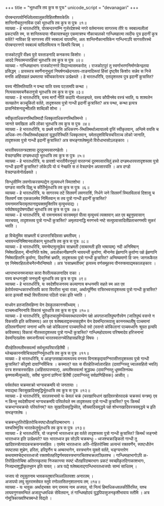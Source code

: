 +++
title = "भूतधात्रि तव कुत्र स पुत्रः"
unicode_script = "devanagari"
+++

पोरबन्दरपयोनिधिवेलावालुकाविहितशैशवकेलिः ।  
शान्तिनौचतुरनाविक एको भूतधात्रि तव कुत्र स पुत्रः ॥१॥  
व्याख्या \- हे भारतधरित्रि, पोरबन्दरनाम्नि गुर्जरदेशस्थे नगरे वर्तमानस्य सागरस्य तीरे यः स्वबाल्यलीलां प्रकटयति स्म, स शान्तिरूपाया नौकायाश्चतुर एकमात्रश्च नौकाचालको गान्धिमहात्मा त्वदीयः पुत्र इदानीं कुत्र वर्तते? नाविका हि सागरस्य तीरे स्वबाल्यं यापयन्ति, अतः शान्तिनौकानाविकेन गान्धिनाऽपि सागरतीरस्थे पोरबन्दरनगरे स्वबाल्यं यापितमित्यत्र न किमपि चित्रम् ।

राजकोटपुरि वीक्ष्य पुरो यस्ताडनादि कनकस्य किशोरः ।  
आददे नियतमन्तरहिंसां भूतधात्रि तव कुत्र स पुत्रः ॥२॥  
व्याख्या \- गान्धिमहाभागः राजकोटनगरे विद्याभ्यासमकरोत् । राजकोटपुरं तु स्वर्णाभरणनिर्माणकेन्द्रतया प्रसिद्धम् । प्रायस्तत्र स्वर्णेनानुभूतां निघर्षणच्छेदनताप-ताडनादिरूपां हिंसां दृष्ट्वैव किशोरः सन्नेव स निजे मनसि अहिंसाव्रतं प्रथमतया स्वीचकारेत्यत्र उत्प्रेक्ष्यते । हे भारतधरित्रि, एतादृशस्तव पुत्र इदानीं कुत्रास्ति?

यस्य नीतिमतियाति न पन्था याति यस्य पटतामपि कन्था ।  
नित्यसत्यवचनैकतनुत्रो भूतधात्रि तव कुत्र स पुत्रः ॥३॥  
व्याख्या \- हे भारतधरित्रि, यस्य मार्गो नीतिं कदापि नोल्लङ्घते, यस्य कौपीनमेव वस्त्रं भवति, यः शाश्वतेन सत्यव्रतेन कञ्चुकितो वर्तते, तादृशस्तव पुत्रो गान्धी इदानीं कुत्रास्ति? अत्र पन्था, कन्था इत्यत्र प्रासनिवेशनादुन्मीलति शाब्दिकी शोभा ।

स्वीकृताधिकरणस्थितिमादौ धिक्कृताधिकरणस्थितिमन्ते ।  
जानते यमखिला अपि लोका भूतधात्रि तव कुत्र स पुत्रः ॥४॥  
व्याख्या \- हे भारतधरित्रि, यः प्रथमे वयसि अधिकरण-स्थितिमर्थान्न्यायालये वृत्तिं स्वीकृतवान्, अन्तिमे वयसि च अधिक-रण-स्थितिमर्थाद्बहलां युद्धपरिस्थितिं धिक्कृतवान्, यमेतादृशविचित्रचरितञ्च लोको जानाति, तादृशस्तव पुत्रो गान्धी इदानीं कुत्रास्ति? अत्र सभङ्गश्लेषमूलो विरोधाभासोऽलङ्कारः ।

भारतीयपरतन्त्रदशाया दूरदूरमपसारणहेतोः ।  
वेत्रदण्डमिव दण्डमधाद्यो भूतधात्रि तव कुत्र स पुत्रः ॥५॥  
व्याख्या \- हे भारतधरित्रि, यः प्रायशो भारतीयैरनुभूतं पारतन्त्र्यं दूरमपसारयितुं हस्ते दण्डमधारयत्तादृशस्तव पुत्रो गान्धी इदानीं कुत्रास्ति? लोकेऽपि यो यं नेच्छति स तं वेत्रदण्डेन अपसारयति । अत्र दण्डो वेत्रदण्डत्वेनोत्प्रेक्ष्यते ।

सिन्धुसीम्नि लवणोत्करसम्पद्येन तुल्यमधने स्मितशोभा ।  
पाण्डरा व्यरचि दिक्षु च कीर्तिर्भूतधात्रि तव कुत्र स पुत्रः ॥६॥  
व्याख्या \- हे भारतधरित्रि, यः सागरस्य तटे सितवर्णं लवणराशिं, निर्धने जने सितवर्णं स्मितविलासं दिशासु च सितवर्णं यश एककालमेव निर्मितवान् स तव पुत्रो गान्धी इदानीं कुत्रास्ति?  
रामनामरुचिरामृतपानाद्व्यक्तमुक्तिरिव मृत्युभयाद्यः ।  
पर्यपोषयदुपोषणदीक्षां भूतधात्रि तव कुत्र स पुत्रः ॥७॥  
व्याख्या \- हे भारतधरित्रि, यो रामनामरूपं सरसममृतं पीत्वा मृत्युभयं त्यक्तवान् अत एव बहूनुपवासान् व्यरचयत्, तादृशस्तव पुत्रो गान्धी कुत्रास्ति? अमृतपानाद्धि मरणभये नष्टे सत्युपवासादितीव्रताचरणमपि सुकरं भवति ।

हा विचेतुमिव साभ्रमती यं प्राप्तरात्रिदिवसा भ्रमतीयम् ।  
भावयन्त्यनिमिषानवलोकान् भूतधात्रि तव कुत्र स पुत्रः ॥८॥  
व्याख्या \- हे भारतधरित्रि, यमन्वेष्टमुत्सुकेव साभ्रमती (साबरमती इति भाषायाम्) नदी अनिमिषान् निमेषरहितान्, मीनानिति श्लेषः, अवलोकानीक्षणानि भावयन्ती कुर्वाणा, मीनानेव ईक्षणानि कुर्वाणा पक्षे ईक्षणानि निमेषरहितानि कुर्वाणा, दिवानिशं भ्रमति, तादृशस्तव पुत्रो गान्धी कुत्रास्ति? अन्विष्यमाणो हि जन: जागरूकैरत एव निमेषरहितलोचनैरन्यैरन्विष्यते । अत्र ‘वसाभ्रमतीयम्’ इत्यस्य वर्णसमूहस्य पौनरुक्त्याद्यमकालङ्कारः ।

ध्वान्तभाजनमजायत कारा वैपरीत्यकलनादिव राका ।  
यस्य बन्धनजुषो जनभूत्यै भूतधात्रि तव कुत्र स पुत्रः ॥९॥  
व्याख्या \- हे भारतधरित्रि, यः स्वदेशीयजनस्य कल्याणाय बन्धनमपि सहते स्म अत एव हेतोर्यस्यान्धकारभरितापि कारा विपरीता भूत्वा राका, अर्थात्पूर्णिमा रात्रिरभवत्तादृशस्तव पुत्रो गान्धी कुत्रास्ति? कारा इत्यसौ शब्दो विपरीततया पठितो राका इति भवति ।

माधवेन हतजातिमहिम्ना येन देवकुलकाननवीथ्याम् ।  
पञ्चमध्वनिरनायि विकासं भूतधात्रि तव कुत्र स पुत्रः ॥१०॥  
व्याख्या \- हे भारतधरित्रि, दूरीकृतचातुर्वर्ण्यव्यवस्थापारम्येण पक्षे अपगतजातिपुष्पगौरवेण (जातिपुष्पं वसन्ते न विकसति इति कविसमयः) अत एव श्लेषबलाद्वसन्तसदृशेन येन देवमन्दिररूपासु काननस्थलीषु पञ्चमानां दलितवर्गीयाणां जनानां ध्वनिः पक्षे कोकिलानां पञ्चमाभिधो रवो (वसन्ते कोकिलानां पञ्चमध्वनिः श्रूयत इत्यपि कविसमयः) विकासं नीतस्तादृशस्तव पुत्रो गान्धी कुत्रास्ति? गान्धिमहोदयस्य परिश्रमादेव हरिजनानां देवमन्दिरप्रवेशः समजनीत्ययं भारतस्वातन्त्र्येतिहासप्रसिद्धो विषयः ।

वीतहेतिरमलीमसवर्त्मा सर्वभूतपरिवारहितैषी ।  
म्लेच्छकाननविचित्रदवाग्निर्भूतधात्रि तव कुत्र स पुत्रः ॥११॥  
व्यख्या \- हे भारतधरित्रि, य आङ्ग्लसाम्राज्यरूपस्य वनस्य विनाशकृद्दावाग्निरासीत्तादृशस्तव पुत्रो गान्धी कुत्रास्ति? कीदृशो दावाग्निर्विचित्रः । कस्मात्? यतः स वीतहेतिर्ज्वालारहितः (दावाग्निस्तु ज्वालसहितो भवति) परत्र शस्त्रास्त्ररहितः (अहिंसापारम्यात्), अमलीमसवर्त्मा शुद्धपथः (दावाग्निस्तु धूममलिनपथः कृष्णवर्त्मेत्युच्यते), सर्वेषां भूतानां प्राणिनां हितैषी (दावाग्निस्तु सर्वप्राणिहिंसकः) आसीत् ।

पर्यवर्तयत चक्रमवक्रो भाग्यचक्रमपि यो जनतायाः ।  
स्याद्यथा चिरसुखादिसमृद्धिर्भूतधात्रि तव कुत्र स पुत्रः ॥१२॥  
व्याख्या \- हे भारतधरित्रि, सरलस्वभावो यः केवलं चक्रं (चरखाभिधानं खादिवस्त्रोत्पादकं चक्ररूपं यन्त्रम्) एव न किन्तु स्वदेशीयानां भाग्यचक्रमपि परिवर्तयते स्म तादृशस्तव पुत्रो गान्धी कुत्रास्ति? पुनः किमर्थं चक्रभाग्यचक्रयोः परिवर्तनम्? यतः सुखादिसमृद्धिर्भवेत्, सौख्यादिसमृद्धये पक्षे शोभनखादिवस्त्रसमृद्धये च इति सभङ्गश्लेषः ।

चक्रबन्धुरतिरोहितरोचिःस्पष्टधौतहरिदम्बरभागः ।  
यश्चरिष्णुरिव भारतकेतुर्भूतधात्रि तव कुत्र स पुत्रः ॥१३॥  
व्याख्या \- हे भारतधरित्रि, यो जङ्गमो भारतध्वज इव वर्तते तादृशस्तव पुत्रो गान्धी कुत्रास्ति? किमर्थं जङ्गमो भारतध्वज इति उत्प्रेक्ष्यते? यतः भारतध्वज इव सोऽपि चक्रबन्धुः \- ध्वजश्चक्राङ्कितो गान्धी तु खादिवस्त्रोत्पादकचक्रयन्त्रसहितः । एवमेव भारतध्वजः अति-रोहितरोचिषा अत्यन्तं रक्तवर्णेन, स्पष्टधौतेन स्पष्टतया शुभ्रेण, हरिता, हरिद्वर्णेन च अम्बरभागेन, वस्त्रभागेन युक्तो वर्तते, भङ्ग्यन्तरेण कथयामश्चेद्भारतध्वजो रक्तश्वेतहरिद्वर्णमयवस्त्रभागरचितश्चक्रलाञ्छितश्च । गान्धिमाहाभागोऽपि अ-तिरोहितरोचिषा अतिरस्कृतया निजकान्त्या स्पष्टं धौतहरिदम्बरभागः प्रकटं स्वच्छीकृतदिगाकाशभागः, निजप्रभाशुद्धीकृतभुवन इति यावत् । अत्र पद्ये श्लेषबलाद्गान्धिभारतध्वजयोः साम्यं साधितम् ।

जजाप यो रघुसुतनाम भावकस्तुषारजिल्ललितयशा अनारतम् ।  
अजापयो लघु सुतरामसेवत स्तुवे रणोल्लसितनृशातनाय तम् ॥१४॥  
व्याख्या \- यः भावुकः अर्थाद्भक्तः सन् रामस्य नाम अजपत्, यो नित्यं हिमाधिकधवलकीर्तिरस्ति, यश्च लाघवगुणसमन्वितं अजादुग्धमधिकं सेवितवान्, तं गान्धिमहोदयं युद्धपिपासुजनकृशीभावाय स्तौमि । अत्र गोमूत्रिकाख्यश्चित्रबन्धो विद्यते ।